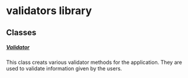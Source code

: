 



# validators library











## Classes

##### [Validator](../utils_validators/Validator-class.md)



This class creats various validator methods for the application.
They are used to validate information given by the users.















